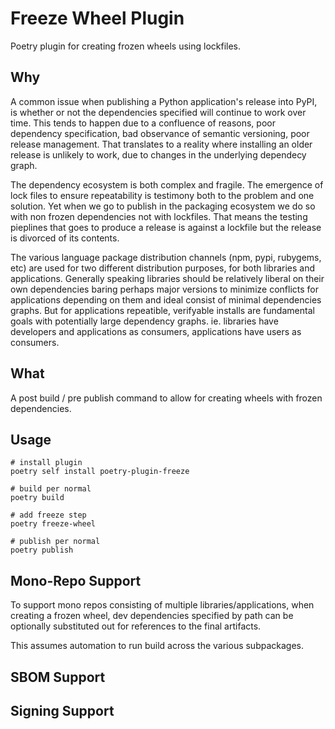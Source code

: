 # Freeze Wheel Plugin

Poetry plugin for creating frozen wheels using lockfiles.

## Why

A common issue when publishing a Python application's release into PyPI, is whether or not the dependencies specified will continue to work over time. This tends to happen due to a confluence of reasons, poor dependency specification, bad observance of semantic versioning, poor release management. That translates to a reality where installing an older release is unlikely to work, due to changes in the underlying dependecy graph.

The dependency ecosystem is both complex and fragile. The emergence of lock files to ensure repeatability is testimony both to the problem and one solution. Yet when we go to publish in the packaging ecosystem we do so with non frozen dependencies not with lockfiles. That means the testing pieplines that goes to produce a release is against a lockfile but the release is divorced of its contents.

The various language package distribution channels (npm, pypi, rubygems, etc) are used for two different distribution purposes, for both libraries and applications. Generally speaking libraries should be relatively liberal on their own dependencies baring perhaps major versions to minimize conflicts for applications depending on them and ideal consist of minimal dependencies graphs. But for applications repeatible, verifyable installs are fundamental goals with potentially large dependency graphs. ie. libraries have developers and applications as 
consumers, applications have users as consumers.

## What

A post build / pre publish command to allow for creating wheels with frozen dependencies.

## Usage

```shell
# install plugin
poetry self install poetry-plugin-freeze

# build per normal
poetry build

# add freeze step
poetry freeze-wheel

# publish per normal
poetry publish
```

## Mono-Repo Support

To support mono repos consisting of multiple libraries/applications, when creating a frozen wheel, dev dependencies specified by path can be optionally substituted out for references to the final artifacts.

This assumes automation to run build across the various subpackages.

## SBOM Support

## Signing Support







